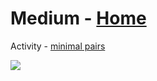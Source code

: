 # Medium - [Home](https://github.com/DLesmes/English/blob/main/README.md)

Activity - [minimal pairs](https://www.englishclub.com/pronunciation/minimal-pairs.htm)

![](https://www.englishlearnsite.com/wp-content/uploads/2016/08/english-tenses-timeline-chart.jpg)
